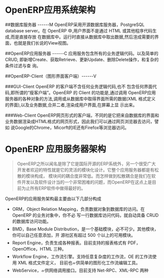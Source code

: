 # OpenERP应用系统架构
##数据库服务器 ------M
  OpenERP采用开源数据库服务器，PostgreSQL database server。在 OpenERP 中,用户界面不是通过 HTML 或其他程序代码生成,而是直接存放
  在数据库中。运行时直接从数据库中取出数据,然后渲成需要的界面，也就是我们长说的View视图。
  
##OpenERP应用服务器 ------C
  应用服务包含所有的业务逻辑代码。以及简单的CRUD, 即新增Create、获取Retrieve、更新Update、删除Delete操作，和复杂的条件过滤与查
  询。
  
##OpenERP-Client（图形界面客户端）------V

###GUI-Client
  OpenERP 的客户端不含任何业务逻辑代码,也不 包含任何界面代码,即所谓的“瘦客户端”。OpenERP 的 Client 的功能是,通过调用 OpenERP应用
  服务器的各种对象的方法,调用或从数据库中取得界面所需的数据(XML 格式定义的界面),以及业务数据,合并二者,渲染成用户界面,在屏幕上显
  示出来。
  
###Web-Client
  OpenERP网页形式的客户端，不同的是它把来自数据库的界面和业务数据渲染成HTML格式的网页形式，因此我们可以通过网页浏览器去访问，譬如
  说Google的Chrome，Micorft的IE还有Firefox等浏览器访问。
  
# OpenERP 应用服务器架构
 > OpenERP之所以闻名是除了它是国际开源的ERP系统外，另一个很受广大开发者欢迎的特性就是它的灵活的模块化设计。它整个应用服务器都是有松散的模块构成，
模块间的耦合度非常低。而怎样做到松散耦合是我们在软件开发以及软件设计当的一个非常困难的问题，而OpenERP在这点上是目前为止所有ERP软件中做得最好的。

 OpenERP的应用服务架构最主要由以下几部分构成
  
  * ORM，Object Relation Mapping，负责数据对象到数据库的访问。在 OpenERP 的业务对象中，你不必
写一行数据库访问代码，就自动具备 CRUD 的数据库访问功能。
  
  * BMD，Base Module Distribution，是一个基础模块，必不可少。其他模块，你可以自己任意添加，开
源社区有超过 500 个以上的可用模块。
  
  * Report Engine，负责生成各种报表。目前支持的报表格式有 PDF，OpenOffice，HTML 三种。
  
  * Workflow Engine，工作流引擎。支持任意复杂度的工作流，OE 的工作流使用 XML 格式文件定义，
目前也ᨀ供简单的图形化工作流编辑工具。
  
  * WebService，ᨀ供网络调用接口。目前支持 Net-RPC、XML-RPC 两种

 
